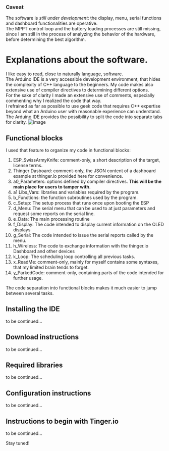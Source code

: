 ### Caveat
The software is _still under development_: the display, menu, serial functions and dashboard functionalities are operative.  
The MPPT control loop and the battery loading processes are still missing, since I am still in the process of analyzing the behavior of the hardware, before determining the best algorithm.

# Explanations about the software.
I like easy to read, close to naturally language, software.  
The Arduino IDE is a very accessible development environment, that hides the complexity of C++ language to the beginners.
My code makes also extensive use of compiler directives to determining different options.  
For the sake of clarity I made an extensive use of comments, especially commenting why I realized the code that way.  
I refrained as far as possible to use geek code that requires C++ expertise beyond what an Arduino user with reasonable experience can understand. 
The Arduino IDE provides the possibility to split the code into separate tabs for clarity.
![image](https://user-images.githubusercontent.com/14197155/105344771-a7737e80-5be3-11eb-8d53-a8eb8499e287.png)

## Functional blocks
I used that feature to organize my code in functional blocks:
1. ESP_SwissArmyKnife: comment-only, a short description of the target, license terms.
2. Thinger Dasboard:   comment-only, the JSON content of a dashboard example at thinger.io provided here for convenience.
3. a0_Parameters: options defined by compiler directives. __This will be the main place for users to tamper with.__
4. a1 Libs_Vars: libraries and variables required by the program.
5. b_Functions: the function subroutines used by the program.
6. c_Setup: The setup process that runs once upon booting the ESP
7. d_Menu: The serial menu that can be used to at just parameters and request some reports on the serial line.
8. e_Data: The main processing routine
9. f_Display: The code intended to display current information on the OLED displays
10. g_Serial: The code intended to issue the serial reports called by the menu.
11. h_Wireless: The code to exchange information with the thinger.io Dashboard and other devices
12. k_Loop: The scheduling loop controlling all previous tasks.
13. x_ReadMe: comment-only, mainly for myself contains some syntaxes, that my limited brain tends to forget.
14. y_ParkedCode: comment-only, containing parts of the code intended for further usage. 

The code separation into functional blocks makes it much easier to jump between several tasks.

## Installing the IDE
to be continued...

## Download instructions
to be continued...

## Required libraries
to be continued...

## Configuration instructions
to be continued...

## Instructions to begin with Tinger.io
to be continued...


Stay tuned!
